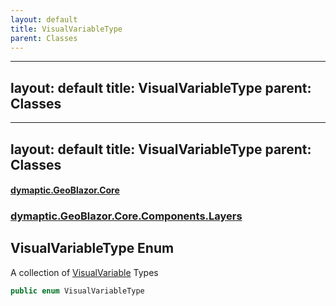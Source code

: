 ```yaml
---
layout: default
title: VisualVariableType
parent: Classes
---
```

---
layout: default
title: VisualVariableType
parent: Classes
---
---
layout: default
title: VisualVariableType
parent: Classes
---
#### [dymaptic.GeoBlazor.Core](index.html 'index')
### [dymaptic.GeoBlazor.Core.Components.Layers](index.html#dymaptic.GeoBlazor.Core.Components.Layers 'dymaptic.GeoBlazor.Core.Components.Layers')

## VisualVariableType Enum

A collection of [VisualVariable](dymaptic.GeoBlazor.Core.Components.Layers.VisualVariable.html 'dymaptic.GeoBlazor.Core.Components.Layers.VisualVariable') Types

```csharp
public enum VisualVariableType
```


